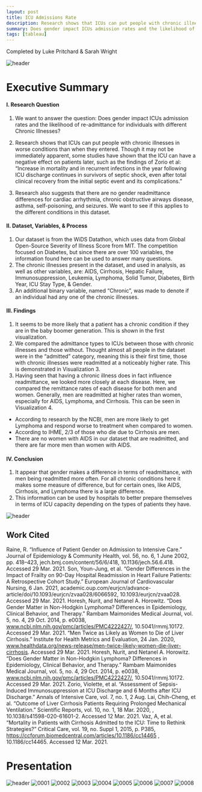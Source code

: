 ```yaml
---
layout: post
title: ICU Admissions Rate
description: Research shows that ICUs can put people with chronic illnesses in worse conditions than when they entered. Though it may not be immediately apparent, some studies have shown that the ICU can have a negative effect on patients later. We want to see if this applies to the different conditions in this dataset.
summary: Does gender impact ICUs admission rates and the likelihood of re-admittance for individuals with different Chronic Illnesses?
tags: [tableau]
---
```



Completed by Luke Pritchard & Sarah Wright

![header](https://capsule-render.vercel.app/api?type=rect&color=gradient&height=1)

# Executive Summary 
#### I. Research Question 
1. We want to answer the question: Does gender impact ICUs admission rates and the likelihood of  re-admittance for individuals with different Chronic Illnesses? 

2. Research shows that ICUs can put people with chronic illnesses in worse conditions than when  they entered. Though it may not be immediately apparent, some studies have shown that the ICU  can have a negative effect on patients later, such as the findings of Zorio et al: “Increase in  mortality and in recurrent infections in the year following ICU discharge continues in survivors of  septic shock, even after total clinical recovery from the initial septic event and its complications.” 
3. Research also suggests that there are no gender readmittance differences for cardiac  arrhythmia, chronic obstructive airways disease, asthma, self-poisoning, and seizures. We want  to see if this applies to the different conditions in this dataset. 
#### II. Dataset, Variables, & Process 
1. Our dataset is from the WiDS Datathon, which uses data from Global Open-Source Severity of  Illness Score from MIT. The competition focused on Diabetes, but since there are over 100  variables, the information found here can be used to answer many questions.  
2. The chronic illnesses present in the dataset, and used in analysis, as well as other variables, are:  AIDS, Cirrhosis, Hepatic Failure, Immunosuppression, Leukemia, Lymphoma, Solid Tumor,  Diabetes, Birth Year, ICU Stay Type, & Gender. 
3. An additional binary variable, named “Chronic”, was made to denote if an individual had any one  of the chronic illnesses. 

#### III. Findings 
1. It seems to be more likely that a patient has a chronic condition if they are in the baby boomer  generation. This is shown in the first visualization.
2. We compared the admittance types to ICUs between those with chronic illnesses and those  without. Thought almost all people in the dataset were in the “admitted” category, meaning this is  their first time, those with chronic illnesses were readmitted at a noticeably higher rate. This is  demonstrated in Visualization 3. 
3. Having seen that having a chronic illness does in fact influence readmittance, we looked more  closely at each disease. Here, we compared the remittance rates of each disease for both men and  women. Generally, men are readmitted at higher rates than women, especially for AIDS,  Lymphoma, and Cirrhosis. This can be seen in Visualization 4. 
  * According to research by the NCBI, men are more likely to get Lymphoma and respond  worse to treatment when compared to women. 
  * According to IHME, 2/3 of those who die due to Cirrhosis are men. 
  * There are no women with AIDS in our dataset that are readmitted, and there are far more  men than women with AIDS.  

#### IV. Conclusion 
1. It appear that gender makes a difference in terms of readmittance, with men being readmitted  more often. For all chronic conditions here it makes some measure of difference, but for certain  ones, like AIDS, Cirrhosis, and Lymphoma there is a large difference. 
2. This information can be used by hospitals to better prepare themselves in terms of ICU capacity  depending on the types of patients they have.


![header](https://capsule-render.vercel.app/api?type=rect&color=gradient&height=1)

## Work Cited 
Raine, R. “Influence of Patient Gender on Admission to Intensive Care.” Journal of Epidemiology & Community  Health, vol. 56, no. 6, 1 June 2002, pp. 418–423, jech.bmj.com/content/56/6/418, 10.1136/jech.56.6.418.  Accessed 29 Mar. 2021. 
Son, Youn-Jung, et al. “Gender Differences in the Impact of Frailty on 90-Day Hospital Readmission in Heart  Failure Patients: A Retrospective Cohort Study.” European Journal of Cardiovascular Nursing, 6 Jan.  2021, academic.oup.com/eurjcn/advance-article/doi/10.1093/eurjcn/zvaa028/6066592,  10.1093/eurjcn/zvaa028. Accessed 29 Mar. 2021. 
Horesh, Nurit, and Netanel A. Horowitz. “Does Gender Matter in Non-Hodgkin Lymphoma? Differences in  Epidemiology, Clinical Behavior, and Therapy.” Rambam Maimonides Medical Journal, vol. 5, no. 4, 29  Oct. 2014, p. e0038, www.ncbi.nlm.nih.gov/pmc/articles/PMC4222427/, 10.5041/rmmj.10172. Accessed  29 Mar. 2021. 
“Men Twice as Likely as Women to Die of Liver Cirrhosis.” Institute for Health Metrics and Evaluation, 24 Jan.  2020, www.healthdata.org/news-release/men-twice-likely-women-die-liver-cirrhosis. Accessed 29 Mar.  2021. 
Horesh, Nurit, and Netanel A. Horowitz. “Does Gender Matter in Non-Hodgkin Lymphoma? Differences in  Epidemiology, Clinical Behavior, and Therapy.” Rambam Maimonides Medical Journal, vol. 5, no. 4, 29  Oct. 2014, p. e0038, www.ncbi.nlm.nih.gov/pmc/articles/PMC4222427/, 10.5041/rmmj.10172. Accessed  29 Mar. 2021. 
Zorio, Violette, et al. “Assessment of Sepsis-Induced Immunosuppression at ICU Discharge and 6 Months after  ICU Discharge.” Annals of Intensive Care, vol. 7, no. 1, 2 Aug. 
Lai, Chih-Cheng, et al. “Outcome of Liver Cirrhosis Patients Requiring Prolonged Mechanical Ventilation.”  Scientific Reports, vol. 10, no. 1, 18 Mar. 2020, , 10.1038/s41598-020-61601-2. Accessed 12 Mar. 2021. 
Vaz, A, et al. “Mortality in Patients with Cirrhosis Admitted to the ICU: Time to Rethink Strategies?” Critical  Care, vol. 19, no. Suppl 1, 2015, p. P385, https://ccforum.biomedcentral.com/articles/10.1186/cc14465 ,  10.1186/cc14465. Accessed 12 Mar. 2021.

# Presentation
![header](https://capsule-render.vercel.app/api?type=rect&color=gradient&height=1)
![0001](https://user-images.githubusercontent.com/45902684/182749061-9b9943d2-dd95-4a4d-b6a3-c695880edf9a.jpg)
![0002](https://user-images.githubusercontent.com/45902684/182749065-60281e25-6b98-48ca-acb0-028a3c8721dc.jpg)
![0003](https://user-images.githubusercontent.com/45902684/182749066-74006761-c08a-48e8-a55d-e22134e3b862.jpg)
![0004](https://user-images.githubusercontent.com/45902684/182749068-164a88dc-549d-4991-b9f5-281812a9fae9.jpg)
![0005](https://user-images.githubusercontent.com/45902684/182749070-93fb6775-b6ec-4e6e-a533-c999ea674a58.jpg)
![0006](https://user-images.githubusercontent.com/45902684/182749072-913b3d13-5650-42d7-973b-da71162efa09.jpg)
![0007](https://user-images.githubusercontent.com/45902684/182749073-4e891240-a407-4a67-b978-9125d80c19be.jpg)
![0008](https://user-images.githubusercontent.com/45902684/182749074-4ea58875-43f2-44e0-9e6b-ca67ce192107.jpg)


